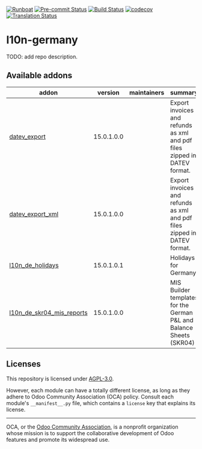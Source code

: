 
[![Runboat](https://img.shields.io/badge/runboat-Try%20me-875A7B.png)](https://runboat.odoo-community.org/builds?repo=OCA/l10n-germany&target_branch=15.0)
[![Pre-commit Status](https://github.com/OCA/l10n-germany/actions/workflows/pre-commit.yml/badge.svg?branch=15.0)](https://github.com/OCA/l10n-germany/actions/workflows/pre-commit.yml?query=branch%3A15.0)
[![Build Status](https://github.com/OCA/l10n-germany/actions/workflows/test.yml/badge.svg?branch=15.0)](https://github.com/OCA/l10n-germany/actions/workflows/test.yml?query=branch%3A15.0)
[![codecov](https://codecov.io/gh/OCA/l10n-germany/branch/15.0/graph/badge.svg)](https://codecov.io/gh/OCA/l10n-germany)
[![Translation Status](https://translation.odoo-community.org/widgets/l10n-germany-15-0/-/svg-badge.svg)](https://translation.odoo-community.org/engage/l10n-germany-15-0/?utm_source=widget)

<!-- /!\ do not modify above this line -->

# l10n-germany

TODO: add repo description.

<!-- /!\ do not modify below this line -->

<!-- prettier-ignore-start -->

[//]: # (addons)

Available addons
----------------
addon | version | maintainers | summary
--- | --- | --- | ---
[datev_export](datev_export/) | 15.0.1.0.0 |  | Export invoices and refunds as xml and pdf files zipped in DATEV format.
[datev_export_xml](datev_export_xml/) | 15.0.1.0.0 |  | Export invoices and refunds as xml and pdf files zipped in DATEV format.
[l10n_de_holidays](l10n_de_holidays/) | 15.0.1.0.1 |  | Holidays for Germany
[l10n_de_skr04_mis_reports](l10n_de_skr04_mis_reports/) | 15.0.1.0.0 |  | MIS Builder templates for the German P&L and Balance Sheets (SKR04)

[//]: # (end addons)

<!-- prettier-ignore-end -->

## Licenses

This repository is licensed under [AGPL-3.0](LICENSE).

However, each module can have a totally different license, as long as they adhere to Odoo Community Association (OCA)
policy. Consult each module's `__manifest__.py` file, which contains a `license` key
that explains its license.

----
OCA, or the [Odoo Community Association](http://odoo-community.org/), is a nonprofit
organization whose mission is to support the collaborative development of Odoo features
and promote its widespread use.
